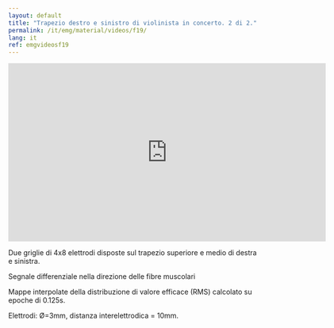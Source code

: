 ```yaml
---
layout: default
title: "Trapezio destro e sinistro di violinista in concerto. 2 di 2."
permalink: /it/emg/material/videos/f19/
lang: it
ref: emgvideosf19
---
```


<iframe width="640" height="360" src="https://www.youtube-nocookie.com/embed/troLGOnZJI0?si=nutX4TORjfR7eiRU&rel=0" title="YouTube video player" frameborder="0" allow="accelerometer; autoplay; clipboard-write; encrypted-media; gyroscope; picture-in-picture; web-share" allowfullscreen></iframe>

Due griglie di 4x8 elettrodi disposte sul trapezio superiore e medio di destra e  sinistra. 

Segnale differenziale nella direzione delle fibre muscolari

Mappe interpolate della distribuzione di valore efficace (RMS) calcolato su epoche di 0.125s.

Elettrodi: Ø=3mm, distanza interelettrodica = 10mm.
